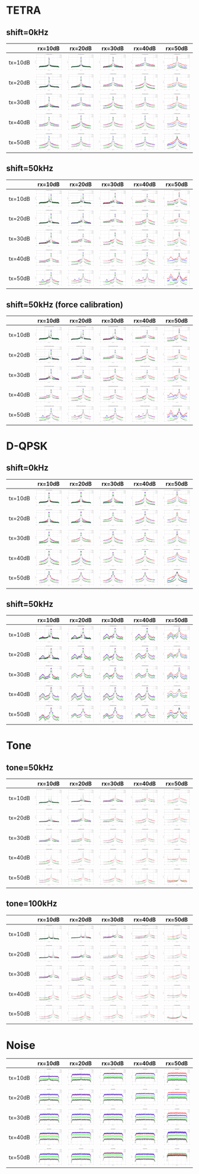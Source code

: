 # TETRA

## shift=0kHz

|         | rx=10dB | rx=20dB | rx=30dB | rx=40dB | rx=50dB |
|---------|---------|---------|---------|---------|---------|
| tx=10dB | ![tx=10dB/rx=10dB](data/tetra_rx_fs=480kHz_rxgain=10.0dB_txgain=10.0dB_shift=0kHz.png "tx=10dB/rx=10dB") | ![tx=10dB/rx=20dB](data/tetra_rx_fs=480kHz_rxgain=20.0dB_txgain=10.0dB_shift=0kHz.png "tx=10dB/rx=20dB") | ![tx=10dB/rx=30dB](data/tetra_rx_fs=480kHz_rxgain=30.0dB_txgain=10.0dB_shift=0kHz.png "tx=10dB/rx=30dB") | ![tx=10dB/rx=40dB](data/tetra_rx_fs=480kHz_rxgain=40.0dB_txgain=10.0dB_shift=0kHz.png "tx=10dB/rx=40dB") | ![tx=10dB/rx=50dB](data/tetra_rx_fs=480kHz_rxgain=50.0dB_txgain=10.0dB_shift=0kHz.png "tx=10dB/rx=50dB") |
| tx=20dB | ![tx=20dB/rx=10dB](data/tetra_rx_fs=480kHz_rxgain=10.0dB_txgain=20.0dB_shift=0kHz.png "tx=20dB/rx=10dB") | ![tx=20dB/rx=20dB](data/tetra_rx_fs=480kHz_rxgain=20.0dB_txgain=20.0dB_shift=0kHz.png "tx=20dB/rx=20dB") | ![tx=20dB/rx=30dB](data/tetra_rx_fs=480kHz_rxgain=30.0dB_txgain=20.0dB_shift=0kHz.png "tx=20dB/rx=30dB") | ![tx=20dB/rx=40dB](data/tetra_rx_fs=480kHz_rxgain=40.0dB_txgain=20.0dB_shift=0kHz.png "tx=20dB/rx=40dB") | ![tx=20dB/rx=50dB](data/tetra_rx_fs=480kHz_rxgain=50.0dB_txgain=20.0dB_shift=0kHz.png "tx=20dB/rx=50dB") |
| tx=30dB | ![tx=30dB/rx=10dB](data/tetra_rx_fs=480kHz_rxgain=10.0dB_txgain=30.0dB_shift=0kHz.png "tx=30dB/rx=10dB") | ![tx=30dB/rx=20dB](data/tetra_rx_fs=480kHz_rxgain=20.0dB_txgain=30.0dB_shift=0kHz.png "tx=30dB/rx=20dB") | ![tx=30dB/rx=30dB](data/tetra_rx_fs=480kHz_rxgain=30.0dB_txgain=30.0dB_shift=0kHz.png "tx=30dB/rx=30dB") | ![tx=30dB/rx=40dB](data/tetra_rx_fs=480kHz_rxgain=40.0dB_txgain=30.0dB_shift=0kHz.png "tx=30dB/rx=40dB") | ![tx=30dB/rx=50dB](data/tetra_rx_fs=480kHz_rxgain=50.0dB_txgain=30.0dB_shift=0kHz.png "tx=30dB/rx=50dB") |
| tx=40dB | ![tx=40dB/rx=10dB](data/tetra_rx_fs=480kHz_rxgain=10.0dB_txgain=40.0dB_shift=0kHz.png "tx=40dB/rx=10dB") | ![tx=40dB/rx=20dB](data/tetra_rx_fs=480kHz_rxgain=20.0dB_txgain=40.0dB_shift=0kHz.png "tx=40dB/rx=20dB") | ![tx=40dB/rx=30dB](data/tetra_rx_fs=480kHz_rxgain=30.0dB_txgain=40.0dB_shift=0kHz.png "tx=40dB/rx=30dB") | ![tx=40dB/rx=40dB](data/tetra_rx_fs=480kHz_rxgain=40.0dB_txgain=40.0dB_shift=0kHz.png "tx=40dB/rx=40dB") | ![tx=40dB/rx=50dB](data/tetra_rx_fs=480kHz_rxgain=50.0dB_txgain=40.0dB_shift=0kHz.png "tx=40dB/rx=50dB") |
| tx=50dB | ![tx=50dB/rx=10dB](data/tetra_rx_fs=480kHz_rxgain=10.0dB_txgain=50.0dB_shift=0kHz.png "tx=50dB/rx=10dB") | ![tx=50dB/rx=20dB](data/tetra_rx_fs=480kHz_rxgain=20.0dB_txgain=50.0dB_shift=0kHz.png "tx=50dB/rx=20dB") | ![tx=50dB/rx=30dB](data/tetra_rx_fs=480kHz_rxgain=30.0dB_txgain=50.0dB_shift=0kHz.png "tx=50dB/rx=30dB") | ![tx=50dB/rx=40dB](data/tetra_rx_fs=480kHz_rxgain=40.0dB_txgain=50.0dB_shift=0kHz.png "tx=50dB/rx=40dB") | ![tx=50dB/rx=50dB](data/tetra_rx_fs=480kHz_rxgain=50.0dB_txgain=50.0dB_shift=0kHz.png "tx=50dB/rx=50dB") |

## shift=50kHz

|         | rx=10dB | rx=20dB | rx=30dB | rx=40dB | rx=50dB |
|---------|---------|---------|---------|---------|---------|
| tx=10dB | ![tx=10dB/rx=10dB](data/tetra_rx_fs=480kHz_rxgain=10.0dB_txgain=10.0dB_shift=50kHz.png "tx=10dB/rx=10dB") | ![tx=10dB/rx=20dB](data/tetra_rx_fs=480kHz_rxgain=20.0dB_txgain=10.0dB_shift=50kHz.png "tx=10dB/rx=20dB") | ![tx=10dB/rx=30dB](data/tetra_rx_fs=480kHz_rxgain=30.0dB_txgain=10.0dB_shift=50kHz.png "tx=10dB/rx=30dB") | ![tx=10dB/rx=40dB](data/tetra_rx_fs=480kHz_rxgain=40.0dB_txgain=10.0dB_shift=50kHz.png "tx=10dB/rx=40dB") | ![tx=10dB/rx=50dB](data/tetra_rx_fs=480kHz_rxgain=50.0dB_txgain=10.0dB_shift=50kHz.png "tx=10dB/rx=50dB") |
| tx=20dB | ![tx=20dB/rx=10dB](data/tetra_rx_fs=480kHz_rxgain=10.0dB_txgain=20.0dB_shift=50kHz.png "tx=20dB/rx=10dB") | ![tx=20dB/rx=20dB](data/tetra_rx_fs=480kHz_rxgain=20.0dB_txgain=20.0dB_shift=50kHz.png "tx=20dB/rx=20dB") | ![tx=20dB/rx=30dB](data/tetra_rx_fs=480kHz_rxgain=30.0dB_txgain=20.0dB_shift=50kHz.png "tx=20dB/rx=30dB") | ![tx=20dB/rx=40dB](data/tetra_rx_fs=480kHz_rxgain=40.0dB_txgain=20.0dB_shift=50kHz.png "tx=20dB/rx=40dB") | ![tx=20dB/rx=50dB](data/tetra_rx_fs=480kHz_rxgain=50.0dB_txgain=20.0dB_shift=50kHz.png "tx=20dB/rx=50dB") |
| tx=30dB | ![tx=30dB/rx=10dB](data/tetra_rx_fs=480kHz_rxgain=10.0dB_txgain=30.0dB_shift=50kHz.png "tx=30dB/rx=10dB") | ![tx=30dB/rx=20dB](data/tetra_rx_fs=480kHz_rxgain=20.0dB_txgain=30.0dB_shift=50kHz.png "tx=30dB/rx=20dB") | ![tx=30dB/rx=30dB](data/tetra_rx_fs=480kHz_rxgain=30.0dB_txgain=30.0dB_shift=50kHz.png "tx=30dB/rx=30dB") | ![tx=30dB/rx=40dB](data/tetra_rx_fs=480kHz_rxgain=40.0dB_txgain=30.0dB_shift=50kHz.png "tx=30dB/rx=40dB") | ![tx=30dB/rx=50dB](data/tetra_rx_fs=480kHz_rxgain=50.0dB_txgain=30.0dB_shift=50kHz.png "tx=30dB/rx=50dB") |
| tx=40dB | ![tx=40dB/rx=10dB](data/tetra_rx_fs=480kHz_rxgain=10.0dB_txgain=40.0dB_shift=50kHz.png "tx=40dB/rx=10dB") | ![tx=40dB/rx=20dB](data/tetra_rx_fs=480kHz_rxgain=20.0dB_txgain=40.0dB_shift=50kHz.png "tx=40dB/rx=20dB") | ![tx=40dB/rx=30dB](data/tetra_rx_fs=480kHz_rxgain=30.0dB_txgain=40.0dB_shift=50kHz.png "tx=40dB/rx=30dB") | ![tx=40dB/rx=40dB](data/tetra_rx_fs=480kHz_rxgain=40.0dB_txgain=40.0dB_shift=50kHz.png "tx=40dB/rx=40dB") | ![tx=40dB/rx=50dB](data/tetra_rx_fs=480kHz_rxgain=50.0dB_txgain=40.0dB_shift=50kHz.png "tx=40dB/rx=50dB") |
| tx=50dB | ![tx=50dB/rx=10dB](data/tetra_rx_fs=480kHz_rxgain=10.0dB_txgain=50.0dB_shift=50kHz.png "tx=50dB/rx=10dB") | ![tx=50dB/rx=20dB](data/tetra_rx_fs=480kHz_rxgain=20.0dB_txgain=50.0dB_shift=50kHz.png "tx=50dB/rx=20dB") | ![tx=50dB/rx=30dB](data/tetra_rx_fs=480kHz_rxgain=30.0dB_txgain=50.0dB_shift=50kHz.png "tx=50dB/rx=30dB") | ![tx=50dB/rx=40dB](data/tetra_rx_fs=480kHz_rxgain=40.0dB_txgain=50.0dB_shift=50kHz.png "tx=50dB/rx=40dB") | ![tx=50dB/rx=50dB](data/tetra_rx_fs=480kHz_rxgain=50.0dB_txgain=50.0dB_shift=50kHz.png "tx=50dB/rx=50dB") |

## shift=50kHz (force calibration)

|         | rx=10dB | rx=20dB | rx=30dB | rx=40dB | rx=50dB |
|---------|---------|---------|---------|---------|---------|
| tx=10dB | ![tx=10dB/rx=10dB](data/tetra_rx_fs=480kHz_rxgain=10.0dB_txgain=10.0dB_shift=50kHz_cal.png "tx=10dB/rx=10dB") | ![tx=10dB/rx=20dB](data/tetra_rx_fs=480kHz_rxgain=20.0dB_txgain=10.0dB_shift=50kHz_cal.png "tx=10dB/rx=20dB") | ![tx=10dB/rx=30dB](data/tetra_rx_fs=480kHz_rxgain=30.0dB_txgain=10.0dB_shift=50kHz_cal.png "tx=10dB/rx=30dB") | ![tx=10dB/rx=40dB](data/tetra_rx_fs=480kHz_rxgain=40.0dB_txgain=10.0dB_shift=50kHz_cal.png "tx=10dB/rx=40dB") | ![tx=10dB/rx=50dB](data/tetra_rx_fs=480kHz_rxgain=50.0dB_txgain=10.0dB_shift=50kHz_cal.png "tx=10dB/rx=50dB") |
| tx=20dB | ![tx=20dB/rx=10dB](data/tetra_rx_fs=480kHz_rxgain=10.0dB_txgain=20.0dB_shift=50kHz_cal.png "tx=20dB/rx=10dB") | ![tx=20dB/rx=20dB](data/tetra_rx_fs=480kHz_rxgain=20.0dB_txgain=20.0dB_shift=50kHz_cal.png "tx=20dB/rx=20dB") | ![tx=20dB/rx=30dB](data/tetra_rx_fs=480kHz_rxgain=30.0dB_txgain=20.0dB_shift=50kHz_cal.png "tx=20dB/rx=30dB") | ![tx=20dB/rx=40dB](data/tetra_rx_fs=480kHz_rxgain=40.0dB_txgain=20.0dB_shift=50kHz_cal.png "tx=20dB/rx=40dB") | ![tx=20dB/rx=50dB](data/tetra_rx_fs=480kHz_rxgain=50.0dB_txgain=20.0dB_shift=50kHz_cal.png "tx=20dB/rx=50dB") |
| tx=30dB | ![tx=30dB/rx=10dB](data/tetra_rx_fs=480kHz_rxgain=10.0dB_txgain=30.0dB_shift=50kHz_cal.png "tx=30dB/rx=10dB") | ![tx=30dB/rx=20dB](data/tetra_rx_fs=480kHz_rxgain=20.0dB_txgain=30.0dB_shift=50kHz_cal.png "tx=30dB/rx=20dB") | ![tx=30dB/rx=30dB](data/tetra_rx_fs=480kHz_rxgain=30.0dB_txgain=30.0dB_shift=50kHz_cal.png "tx=30dB/rx=30dB") | ![tx=30dB/rx=40dB](data/tetra_rx_fs=480kHz_rxgain=40.0dB_txgain=30.0dB_shift=50kHz_cal.png "tx=30dB/rx=40dB") | ![tx=30dB/rx=50dB](data/tetra_rx_fs=480kHz_rxgain=50.0dB_txgain=30.0dB_shift=50kHz_cal.png "tx=30dB/rx=50dB") |
| tx=40dB | ![tx=40dB/rx=10dB](data/tetra_rx_fs=480kHz_rxgain=10.0dB_txgain=40.0dB_shift=50kHz_cal.png "tx=40dB/rx=10dB") | ![tx=40dB/rx=20dB](data/tetra_rx_fs=480kHz_rxgain=20.0dB_txgain=40.0dB_shift=50kHz_cal.png "tx=40dB/rx=20dB") | ![tx=40dB/rx=30dB](data/tetra_rx_fs=480kHz_rxgain=30.0dB_txgain=40.0dB_shift=50kHz_cal.png "tx=40dB/rx=30dB") | ![tx=40dB/rx=40dB](data/tetra_rx_fs=480kHz_rxgain=40.0dB_txgain=40.0dB_shift=50kHz_cal.png "tx=40dB/rx=40dB") | ![tx=40dB/rx=50dB](data/tetra_rx_fs=480kHz_rxgain=50.0dB_txgain=40.0dB_shift=50kHz_cal.png "tx=40dB/rx=50dB") |
| tx=50dB | ![tx=50dB/rx=10dB](data/tetra_rx_fs=480kHz_rxgain=10.0dB_txgain=50.0dB_shift=50kHz_cal.png "tx=50dB/rx=10dB") | ![tx=50dB/rx=20dB](data/tetra_rx_fs=480kHz_rxgain=20.0dB_txgain=50.0dB_shift=50kHz_cal.png "tx=50dB/rx=20dB") | ![tx=50dB/rx=30dB](data/tetra_rx_fs=480kHz_rxgain=30.0dB_txgain=50.0dB_shift=50kHz_cal.png "tx=50dB/rx=30dB") | ![tx=50dB/rx=40dB](data/tetra_rx_fs=480kHz_rxgain=40.0dB_txgain=50.0dB_shift=50kHz_cal.png "tx=50dB/rx=40dB") | ![tx=50dB/rx=50dB](data/tetra_rx_fs=480kHz_rxgain=50.0dB_txgain=50.0dB_shift=50kHz_cal.png "tx=50dB/rx=50dB") |


# D-QPSK

## shift=0kHz

|         | rx=10dB | rx=20dB | rx=30dB | rx=40dB | rx=50dB |
|---------|---------|---------|---------|---------|---------|
| tx=10dB | ![tx=10dB/rx=10dB](data/dqpsk_rx_fs=480kHz_rxgain=10.0dB_txgain=10.0dB_shift=0kHz.png "tx=10dB/rx=10dB") | ![tx=10dB/rx=20dB](data/dqpsk_rx_fs=480kHz_rxgain=20.0dB_txgain=10.0dB_shift=0kHz.png "tx=10dB/rx=20dB") | ![tx=10dB/rx=30dB](data/dqpsk_rx_fs=480kHz_rxgain=30.0dB_txgain=10.0dB_shift=0kHz.png "tx=10dB/rx=30dB") | ![tx=10dB/rx=40dB](data/dqpsk_rx_fs=480kHz_rxgain=40.0dB_txgain=10.0dB_shift=0kHz.png "tx=10dB/rx=40dB") | ![tx=10dB/rx=50dB](data/dqpsk_rx_fs=480kHz_rxgain=50.0dB_txgain=10.0dB_shift=0kHz.png "tx=10dB/rx=50dB") |
| tx=20dB | ![tx=20dB/rx=10dB](data/dqpsk_rx_fs=480kHz_rxgain=10.0dB_txgain=20.0dB_shift=0kHz.png "tx=20dB/rx=10dB") | ![tx=20dB/rx=20dB](data/dqpsk_rx_fs=480kHz_rxgain=20.0dB_txgain=20.0dB_shift=0kHz.png "tx=20dB/rx=20dB") | ![tx=20dB/rx=30dB](data/dqpsk_rx_fs=480kHz_rxgain=30.0dB_txgain=20.0dB_shift=0kHz.png "tx=20dB/rx=30dB") | ![tx=20dB/rx=40dB](data/dqpsk_rx_fs=480kHz_rxgain=40.0dB_txgain=20.0dB_shift=0kHz.png "tx=20dB/rx=40dB") | ![tx=20dB/rx=50dB](data/dqpsk_rx_fs=480kHz_rxgain=50.0dB_txgain=20.0dB_shift=0kHz.png "tx=20dB/rx=50dB") |
| tx=30dB | ![tx=30dB/rx=10dB](data/dqpsk_rx_fs=480kHz_rxgain=10.0dB_txgain=30.0dB_shift=0kHz.png "tx=30dB/rx=10dB") | ![tx=30dB/rx=20dB](data/dqpsk_rx_fs=480kHz_rxgain=20.0dB_txgain=30.0dB_shift=0kHz.png "tx=30dB/rx=20dB") | ![tx=30dB/rx=30dB](data/dqpsk_rx_fs=480kHz_rxgain=30.0dB_txgain=30.0dB_shift=0kHz.png "tx=30dB/rx=30dB") | ![tx=30dB/rx=40dB](data/dqpsk_rx_fs=480kHz_rxgain=40.0dB_txgain=30.0dB_shift=0kHz.png "tx=30dB/rx=40dB") | ![tx=30dB/rx=50dB](data/dqpsk_rx_fs=480kHz_rxgain=50.0dB_txgain=30.0dB_shift=0kHz.png "tx=30dB/rx=50dB") |
| tx=40dB | ![tx=40dB/rx=10dB](data/dqpsk_rx_fs=480kHz_rxgain=10.0dB_txgain=40.0dB_shift=0kHz.png "tx=40dB/rx=10dB") | ![tx=40dB/rx=20dB](data/dqpsk_rx_fs=480kHz_rxgain=20.0dB_txgain=40.0dB_shift=0kHz.png "tx=40dB/rx=20dB") | ![tx=40dB/rx=30dB](data/dqpsk_rx_fs=480kHz_rxgain=30.0dB_txgain=40.0dB_shift=0kHz.png "tx=40dB/rx=30dB") | ![tx=40dB/rx=40dB](data/dqpsk_rx_fs=480kHz_rxgain=40.0dB_txgain=40.0dB_shift=0kHz.png "tx=40dB/rx=40dB") | ![tx=40dB/rx=50dB](data/dqpsk_rx_fs=480kHz_rxgain=50.0dB_txgain=40.0dB_shift=0kHz.png "tx=40dB/rx=50dB") |
| tx=50dB | ![tx=50dB/rx=10dB](data/dqpsk_rx_fs=480kHz_rxgain=10.0dB_txgain=50.0dB_shift=0kHz.png "tx=50dB/rx=10dB") | ![tx=50dB/rx=20dB](data/dqpsk_rx_fs=480kHz_rxgain=20.0dB_txgain=50.0dB_shift=0kHz.png "tx=50dB/rx=20dB") | ![tx=50dB/rx=30dB](data/dqpsk_rx_fs=480kHz_rxgain=30.0dB_txgain=50.0dB_shift=0kHz.png "tx=50dB/rx=30dB") | ![tx=50dB/rx=40dB](data/dqpsk_rx_fs=480kHz_rxgain=40.0dB_txgain=50.0dB_shift=0kHz.png "tx=50dB/rx=40dB") | ![tx=50dB/rx=50dB](data/dqpsk_rx_fs=480kHz_rxgain=50.0dB_txgain=50.0dB_shift=0kHz.png "tx=50dB/rx=50dB") |

## shift=50kHz

|         | rx=10dB | rx=20dB | rx=30dB | rx=40dB | rx=50dB |
|---------|---------|---------|---------|---------|---------|
| tx=10dB | ![tx=10dB/rx=10dB](data/dqpsk_rx_fs=480kHz_rxgain=10.0dB_txgain=10.0dB_shift=50kHz.png "tx=10dB/rx=10dB") | ![tx=10dB/rx=20dB](data/dqpsk_rx_fs=480kHz_rxgain=20.0dB_txgain=10.0dB_shift=50kHz.png "tx=10dB/rx=20dB") | ![tx=10dB/rx=30dB](data/dqpsk_rx_fs=480kHz_rxgain=30.0dB_txgain=10.0dB_shift=50kHz.png "tx=10dB/rx=30dB") | ![tx=10dB/rx=40dB](data/dqpsk_rx_fs=480kHz_rxgain=40.0dB_txgain=10.0dB_shift=50kHz.png "tx=10dB/rx=40dB") | ![tx=10dB/rx=50dB](data/dqpsk_rx_fs=480kHz_rxgain=50.0dB_txgain=10.0dB_shift=50kHz.png "tx=10dB/rx=50dB") |
| tx=20dB | ![tx=20dB/rx=10dB](data/dqpsk_rx_fs=480kHz_rxgain=10.0dB_txgain=20.0dB_shift=50kHz.png "tx=20dB/rx=10dB") | ![tx=20dB/rx=20dB](data/dqpsk_rx_fs=480kHz_rxgain=20.0dB_txgain=20.0dB_shift=50kHz.png "tx=20dB/rx=20dB") | ![tx=20dB/rx=30dB](data/dqpsk_rx_fs=480kHz_rxgain=30.0dB_txgain=20.0dB_shift=50kHz.png "tx=20dB/rx=30dB") | ![tx=20dB/rx=40dB](data/dqpsk_rx_fs=480kHz_rxgain=40.0dB_txgain=20.0dB_shift=50kHz.png "tx=20dB/rx=40dB") | ![tx=20dB/rx=50dB](data/dqpsk_rx_fs=480kHz_rxgain=50.0dB_txgain=20.0dB_shift=50kHz.png "tx=20dB/rx=50dB") |
| tx=30dB | ![tx=30dB/rx=10dB](data/dqpsk_rx_fs=480kHz_rxgain=10.0dB_txgain=30.0dB_shift=50kHz.png "tx=30dB/rx=10dB") | ![tx=30dB/rx=20dB](data/dqpsk_rx_fs=480kHz_rxgain=20.0dB_txgain=30.0dB_shift=50kHz.png "tx=30dB/rx=20dB") | ![tx=30dB/rx=30dB](data/dqpsk_rx_fs=480kHz_rxgain=30.0dB_txgain=30.0dB_shift=50kHz.png "tx=30dB/rx=30dB") | ![tx=30dB/rx=40dB](data/dqpsk_rx_fs=480kHz_rxgain=40.0dB_txgain=30.0dB_shift=50kHz.png "tx=30dB/rx=40dB") | ![tx=30dB/rx=50dB](data/dqpsk_rx_fs=480kHz_rxgain=50.0dB_txgain=30.0dB_shift=50kHz.png "tx=30dB/rx=50dB") |
| tx=40dB | ![tx=40dB/rx=10dB](data/dqpsk_rx_fs=480kHz_rxgain=10.0dB_txgain=40.0dB_shift=50kHz.png "tx=40dB/rx=10dB") | ![tx=40dB/rx=20dB](data/dqpsk_rx_fs=480kHz_rxgain=20.0dB_txgain=40.0dB_shift=50kHz.png "tx=40dB/rx=20dB") | ![tx=40dB/rx=30dB](data/dqpsk_rx_fs=480kHz_rxgain=30.0dB_txgain=40.0dB_shift=50kHz.png "tx=40dB/rx=30dB") | ![tx=40dB/rx=40dB](data/dqpsk_rx_fs=480kHz_rxgain=40.0dB_txgain=40.0dB_shift=50kHz.png "tx=40dB/rx=40dB") | ![tx=40dB/rx=50dB](data/dqpsk_rx_fs=480kHz_rxgain=50.0dB_txgain=40.0dB_shift=50kHz.png "tx=40dB/rx=50dB") |
| tx=50dB | ![tx=50dB/rx=10dB](data/dqpsk_rx_fs=480kHz_rxgain=10.0dB_txgain=50.0dB_shift=50kHz.png "tx=50dB/rx=10dB") | ![tx=50dB/rx=20dB](data/dqpsk_rx_fs=480kHz_rxgain=20.0dB_txgain=50.0dB_shift=50kHz.png "tx=50dB/rx=20dB") | ![tx=50dB/rx=30dB](data/dqpsk_rx_fs=480kHz_rxgain=30.0dB_txgain=50.0dB_shift=50kHz.png "tx=50dB/rx=30dB") | ![tx=50dB/rx=40dB](data/dqpsk_rx_fs=480kHz_rxgain=40.0dB_txgain=50.0dB_shift=50kHz.png "tx=50dB/rx=40dB") | ![tx=50dB/rx=50dB](data/dqpsk_rx_fs=480kHz_rxgain=50.0dB_txgain=50.0dB_shift=50kHz.png "tx=50dB/rx=50dB") |


# Tone

## tone=50kHz

|         | rx=10dB | rx=20dB | rx=30dB | rx=40dB | rx=50dB |
|---------|---------|---------|---------|---------|---------|
| tx=10dB | ![tx=10dB/rx=10dB](data/sine_rx_fs=480kHz_rxgain=10.0dB_txgain=10.0dB_shift=50kHz.png "tx=10dB/rx=10dB") | ![tx=10dB/rx=20dB](data/sine_rx_fs=480kHz_rxgain=20.0dB_txgain=10.0dB_shift=50kHz.png "tx=10dB/rx=20dB") | ![tx=10dB/rx=30dB](data/sine_rx_fs=480kHz_rxgain=30.0dB_txgain=10.0dB_shift=50kHz.png "tx=10dB/rx=30dB") | ![tx=10dB/rx=40dB](data/sine_rx_fs=480kHz_rxgain=40.0dB_txgain=10.0dB_shift=50kHz.png "tx=10dB/rx=40dB") | ![tx=10dB/rx=50dB](data/sine_rx_fs=480kHz_rxgain=50.0dB_txgain=10.0dB_shift=50kHz.png "tx=10dB/rx=50dB") |
| tx=20dB | ![tx=20dB/rx=10dB](data/sine_rx_fs=480kHz_rxgain=10.0dB_txgain=20.0dB_shift=50kHz.png "tx=20dB/rx=10dB") | ![tx=20dB/rx=20dB](data/sine_rx_fs=480kHz_rxgain=20.0dB_txgain=20.0dB_shift=50kHz.png "tx=20dB/rx=20dB") | ![tx=20dB/rx=30dB](data/sine_rx_fs=480kHz_rxgain=30.0dB_txgain=20.0dB_shift=50kHz.png "tx=20dB/rx=30dB") | ![tx=20dB/rx=40dB](data/sine_rx_fs=480kHz_rxgain=40.0dB_txgain=20.0dB_shift=50kHz.png "tx=20dB/rx=40dB") | ![tx=20dB/rx=50dB](data/sine_rx_fs=480kHz_rxgain=50.0dB_txgain=20.0dB_shift=50kHz.png "tx=20dB/rx=50dB") |
| tx=30dB | ![tx=30dB/rx=10dB](data/sine_rx_fs=480kHz_rxgain=10.0dB_txgain=30.0dB_shift=50kHz.png "tx=30dB/rx=10dB") | ![tx=30dB/rx=20dB](data/sine_rx_fs=480kHz_rxgain=20.0dB_txgain=30.0dB_shift=50kHz.png "tx=30dB/rx=20dB") | ![tx=30dB/rx=30dB](data/sine_rx_fs=480kHz_rxgain=30.0dB_txgain=30.0dB_shift=50kHz.png "tx=30dB/rx=30dB") | ![tx=30dB/rx=40dB](data/sine_rx_fs=480kHz_rxgain=40.0dB_txgain=30.0dB_shift=50kHz.png "tx=30dB/rx=40dB") | ![tx=30dB/rx=50dB](data/sine_rx_fs=480kHz_rxgain=50.0dB_txgain=30.0dB_shift=50kHz.png "tx=30dB/rx=50dB") |
| tx=40dB | ![tx=40dB/rx=10dB](data/sine_rx_fs=480kHz_rxgain=10.0dB_txgain=40.0dB_shift=50kHz.png "tx=40dB/rx=10dB") | ![tx=40dB/rx=20dB](data/sine_rx_fs=480kHz_rxgain=20.0dB_txgain=40.0dB_shift=50kHz.png "tx=40dB/rx=20dB") | ![tx=40dB/rx=30dB](data/sine_rx_fs=480kHz_rxgain=30.0dB_txgain=40.0dB_shift=50kHz.png "tx=40dB/rx=30dB") | ![tx=40dB/rx=40dB](data/sine_rx_fs=480kHz_rxgain=40.0dB_txgain=40.0dB_shift=50kHz.png "tx=40dB/rx=40dB") | ![tx=40dB/rx=50dB](data/sine_rx_fs=480kHz_rxgain=50.0dB_txgain=40.0dB_shift=50kHz.png "tx=40dB/rx=50dB") |
| tx=50dB | ![tx=50dB/rx=10dB](data/sine_rx_fs=480kHz_rxgain=10.0dB_txgain=50.0dB_shift=50kHz.png "tx=50dB/rx=10dB") | ![tx=50dB/rx=20dB](data/sine_rx_fs=480kHz_rxgain=20.0dB_txgain=50.0dB_shift=50kHz.png "tx=50dB/rx=20dB") | ![tx=50dB/rx=30dB](data/sine_rx_fs=480kHz_rxgain=30.0dB_txgain=50.0dB_shift=50kHz.png "tx=50dB/rx=30dB") | ![tx=50dB/rx=40dB](data/sine_rx_fs=480kHz_rxgain=40.0dB_txgain=50.0dB_shift=50kHz.png "tx=50dB/rx=40dB") | ![tx=50dB/rx=50dB](data/sine_rx_fs=480kHz_rxgain=50.0dB_txgain=50.0dB_shift=50kHz.png "tx=50dB/rx=50dB") |

## tone=100kHz

|         | rx=10dB | rx=20dB | rx=30dB | rx=40dB | rx=50dB |
|---------|---------|---------|---------|---------|---------|
| tx=10dB | ![tx=10dB/rx=10dB](data/sine_rx_fs=480kHz_rxgain=10.0dB_txgain=10.0dB_shift=100kHz.png "tx=10dB/rx=10dB") | ![tx=10dB/rx=20dB](data/sine_rx_fs=480kHz_rxgain=20.0dB_txgain=10.0dB_shift=100kHz.png "tx=10dB/rx=20dB") | ![tx=10dB/rx=30dB](data/sine_rx_fs=480kHz_rxgain=30.0dB_txgain=10.0dB_shift=100kHz.png "tx=10dB/rx=30dB") | ![tx=10dB/rx=40dB](data/sine_rx_fs=480kHz_rxgain=40.0dB_txgain=10.0dB_shift=100kHz.png "tx=10dB/rx=40dB") | ![tx=10dB/rx=50dB](data/sine_rx_fs=480kHz_rxgain=50.0dB_txgain=10.0dB_shift=100kHz.png "tx=10dB/rx=50dB") |
| tx=20dB | ![tx=20dB/rx=10dB](data/sine_rx_fs=480kHz_rxgain=10.0dB_txgain=20.0dB_shift=100kHz.png "tx=20dB/rx=10dB") | ![tx=20dB/rx=20dB](data/sine_rx_fs=480kHz_rxgain=20.0dB_txgain=20.0dB_shift=100kHz.png "tx=20dB/rx=20dB") | ![tx=20dB/rx=30dB](data/sine_rx_fs=480kHz_rxgain=30.0dB_txgain=20.0dB_shift=100kHz.png "tx=20dB/rx=30dB") | ![tx=20dB/rx=40dB](data/sine_rx_fs=480kHz_rxgain=40.0dB_txgain=20.0dB_shift=100kHz.png "tx=20dB/rx=40dB") | ![tx=20dB/rx=50dB](data/sine_rx_fs=480kHz_rxgain=50.0dB_txgain=20.0dB_shift=100kHz.png "tx=20dB/rx=50dB") |
| tx=30dB | ![tx=30dB/rx=10dB](data/sine_rx_fs=480kHz_rxgain=10.0dB_txgain=30.0dB_shift=100kHz.png "tx=30dB/rx=10dB") | ![tx=30dB/rx=20dB](data/sine_rx_fs=480kHz_rxgain=20.0dB_txgain=30.0dB_shift=100kHz.png "tx=30dB/rx=20dB") | ![tx=30dB/rx=30dB](data/sine_rx_fs=480kHz_rxgain=30.0dB_txgain=30.0dB_shift=100kHz.png "tx=30dB/rx=30dB") | ![tx=30dB/rx=40dB](data/sine_rx_fs=480kHz_rxgain=40.0dB_txgain=30.0dB_shift=100kHz.png "tx=30dB/rx=40dB") | ![tx=30dB/rx=50dB](data/sine_rx_fs=480kHz_rxgain=50.0dB_txgain=30.0dB_shift=100kHz.png "tx=30dB/rx=50dB") |
| tx=40dB | ![tx=40dB/rx=10dB](data/sine_rx_fs=480kHz_rxgain=10.0dB_txgain=40.0dB_shift=100kHz.png "tx=40dB/rx=10dB") | ![tx=40dB/rx=20dB](data/sine_rx_fs=480kHz_rxgain=20.0dB_txgain=40.0dB_shift=100kHz.png "tx=40dB/rx=20dB") | ![tx=40dB/rx=30dB](data/sine_rx_fs=480kHz_rxgain=30.0dB_txgain=40.0dB_shift=100kHz.png "tx=40dB/rx=30dB") | ![tx=40dB/rx=40dB](data/sine_rx_fs=480kHz_rxgain=40.0dB_txgain=40.0dB_shift=100kHz.png "tx=40dB/rx=40dB") | ![tx=40dB/rx=50dB](data/sine_rx_fs=480kHz_rxgain=50.0dB_txgain=40.0dB_shift=100kHz.png "tx=40dB/rx=50dB") |
| tx=50dB | ![tx=50dB/rx=10dB](data/sine_rx_fs=480kHz_rxgain=10.0dB_txgain=50.0dB_shift=100kHz.png "tx=50dB/rx=10dB") | ![tx=50dB/rx=20dB](data/sine_rx_fs=480kHz_rxgain=20.0dB_txgain=50.0dB_shift=100kHz.png "tx=50dB/rx=20dB") | ![tx=50dB/rx=30dB](data/sine_rx_fs=480kHz_rxgain=30.0dB_txgain=50.0dB_shift=100kHz.png "tx=50dB/rx=30dB") | ![tx=50dB/rx=40dB](data/sine_rx_fs=480kHz_rxgain=40.0dB_txgain=50.0dB_shift=100kHz.png "tx=50dB/rx=40dB") | ![tx=50dB/rx=50dB](data/sine_rx_fs=480kHz_rxgain=50.0dB_txgain=50.0dB_shift=100kHz.png "tx=50dB/rx=50dB") |


# Noise

|         | rx=10dB | rx=20dB | rx=30dB | rx=40dB | rx=50dB |
|---------|---------|---------|---------|---------|---------|
| tx=10dB | ![tx=10dB/rx=10dB](data/awgn_rx_fs=480kHz_rxgain=10.0dB_txgain=10.0dB_shift=0kHz.png "tx=10dB/rx=10dB") | ![tx=10dB/rx=20dB](data/awgn_rx_fs=480kHz_rxgain=20.0dB_txgain=10.0dB_shift=0kHz.png "tx=10dB/rx=20dB") | ![tx=10dB/rx=30dB](data/awgn_rx_fs=480kHz_rxgain=30.0dB_txgain=10.0dB_shift=0kHz.png "tx=10dB/rx=30dB") | ![tx=10dB/rx=40dB](data/awgn_rx_fs=480kHz_rxgain=40.0dB_txgain=10.0dB_shift=0kHz.png "tx=10dB/rx=40dB") | ![tx=10dB/rx=50dB](data/awgn_rx_fs=480kHz_rxgain=50.0dB_txgain=10.0dB_shift=0kHz.png "tx=10dB/rx=50dB") |
| tx=20dB | ![tx=20dB/rx=10dB](data/awgn_rx_fs=480kHz_rxgain=10.0dB_txgain=20.0dB_shift=0kHz.png "tx=20dB/rx=10dB") | ![tx=20dB/rx=20dB](data/awgn_rx_fs=480kHz_rxgain=20.0dB_txgain=20.0dB_shift=0kHz.png "tx=20dB/rx=20dB") | ![tx=20dB/rx=30dB](data/awgn_rx_fs=480kHz_rxgain=30.0dB_txgain=20.0dB_shift=0kHz.png "tx=20dB/rx=30dB") | ![tx=20dB/rx=40dB](data/awgn_rx_fs=480kHz_rxgain=40.0dB_txgain=20.0dB_shift=0kHz.png "tx=20dB/rx=40dB") | ![tx=20dB/rx=50dB](data/awgn_rx_fs=480kHz_rxgain=50.0dB_txgain=20.0dB_shift=0kHz.png "tx=20dB/rx=50dB") |
| tx=30dB | ![tx=30dB/rx=10dB](data/awgn_rx_fs=480kHz_rxgain=10.0dB_txgain=30.0dB_shift=0kHz.png "tx=30dB/rx=10dB") | ![tx=30dB/rx=20dB](data/awgn_rx_fs=480kHz_rxgain=20.0dB_txgain=30.0dB_shift=0kHz.png "tx=30dB/rx=20dB") | ![tx=30dB/rx=30dB](data/awgn_rx_fs=480kHz_rxgain=30.0dB_txgain=30.0dB_shift=0kHz.png "tx=30dB/rx=30dB") | ![tx=30dB/rx=40dB](data/awgn_rx_fs=480kHz_rxgain=40.0dB_txgain=30.0dB_shift=0kHz.png "tx=30dB/rx=40dB") | ![tx=30dB/rx=50dB](data/awgn_rx_fs=480kHz_rxgain=50.0dB_txgain=30.0dB_shift=0kHz.png "tx=30dB/rx=50dB") |
| tx=40dB | ![tx=40dB/rx=10dB](data/awgn_rx_fs=480kHz_rxgain=10.0dB_txgain=40.0dB_shift=0kHz.png "tx=40dB/rx=10dB") | ![tx=40dB/rx=20dB](data/awgn_rx_fs=480kHz_rxgain=20.0dB_txgain=40.0dB_shift=0kHz.png "tx=40dB/rx=20dB") | ![tx=40dB/rx=30dB](data/awgn_rx_fs=480kHz_rxgain=30.0dB_txgain=40.0dB_shift=0kHz.png "tx=40dB/rx=30dB") | ![tx=40dB/rx=40dB](data/awgn_rx_fs=480kHz_rxgain=40.0dB_txgain=40.0dB_shift=0kHz.png "tx=40dB/rx=40dB") | ![tx=40dB/rx=50dB](data/awgn_rx_fs=480kHz_rxgain=50.0dB_txgain=40.0dB_shift=0kHz.png "tx=40dB/rx=50dB") |
| tx=50dB | ![tx=50dB/rx=10dB](data/awgn_rx_fs=480kHz_rxgain=10.0dB_txgain=50.0dB_shift=0kHz.png "tx=50dB/rx=10dB") | ![tx=50dB/rx=20dB](data/awgn_rx_fs=480kHz_rxgain=20.0dB_txgain=50.0dB_shift=0kHz.png "tx=50dB/rx=20dB") | ![tx=50dB/rx=30dB](data/awgn_rx_fs=480kHz_rxgain=30.0dB_txgain=50.0dB_shift=0kHz.png "tx=50dB/rx=30dB") | ![tx=50dB/rx=40dB](data/awgn_rx_fs=480kHz_rxgain=40.0dB_txgain=50.0dB_shift=0kHz.png "tx=50dB/rx=40dB") | ![tx=50dB/rx=50dB](data/awgn_rx_fs=480kHz_rxgain=50.0dB_txgain=50.0dB_shift=0kHz.png "tx=50dB/rx=50dB") |
